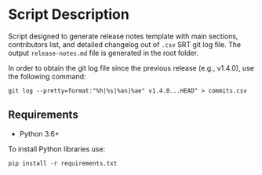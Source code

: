 # Script Description

Script designed to generate release notes template with main sections, contributors list, and detailed changelog out of `.csv` SRT git log file. The output `release-notes.md` file is generated in the root folder.

In order to obtain the git log file since the previous release (e.g., v1.4.0), use the following command:

```
git log --pretty=format:"%h|%s|%an|%ae" v1.4.0...HEAD^ > commits.csv
```

## Requirements

* Python 3.6+

To install Python libraries use:
```
pip install -r requirements.txt
```
